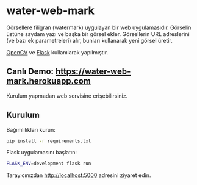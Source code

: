 # water-web-mark

Görsellere filigran (watermark) uygulayan bir web uygulamasıdır.
Görselin üstüne saydam yazı ve başka bir görsel ekler.
Görsellerin URL adreslerini (ve bazı ek parametreleri) alır, bunları kullanarak
yeni görsel üretir.

[OpenCV](https://opencv.org) ve [Flask](https://flask.palletsprojects.com)
kullanılarak yapılmıştır.

## Canlı Demo: <https://water-web-mark.herokuapp.com>

Kurulum yapmadan web servisine erişebilirsiniz.

## Kurulum

Bağımlılıkları kurun:
```sh
pip install -r requirements.txt
```

Flask uygulamasını başlatın:
```sh
FLASK_ENV=development flask run
```

Tarayıcınızdan <http://localhost:5000> adresini ziyaret edin.